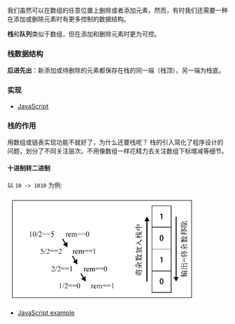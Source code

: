 我们虽然可以在数组的任意位置上删除或者添加元素，然而，有时我们还需要一种在添加或删除元素时有更多控制的数据结构。

**栈**和**队列**类似于数组，但在添加和删除元素时更为可控。

### 栈数据结构

**后进先出**：新添加或待删除的元素都保存在栈的同一端（栈顶），另一端为栈底。

### 实现

* [JavaScript](./JavaScript/Stack.js)

### 栈的作用

用数组或链表实现功能不就好了，为什么还要栈呢？ 栈的引入简化了程序设计的问题，划分了不同关注层次。不用像数组一样花精力去关注数组下标增减等细节。


#### 十进制转二进制

以 `10 -> 1010` 为例:

![](./images/1.png)

* [JavaScript example](./JavaScript/example1.js)
